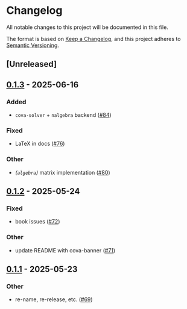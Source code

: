 # Changelog
All notable changes to this project will be documented in this file.

The format is based on [Keep a Changelog](https://keepachangelog.com/en/1.0.0/),
and this project adheres to [Semantic Versioning](https://semver.org/spec/v2.0.0.html).

## [Unreleased]

## [0.1.3](https://github.com/harnesslabs/cova/compare/cova-algebra-v0.1.2...cova-algebra-v0.1.3) - 2025-06-16

### Added
- `cova-solver` + `nalgebra` backend ([#84](https://github.com/harnesslabs/cova/pull/84))

### Fixed
- LaTeX in docs ([#76](https://github.com/harnesslabs/cova/pull/76))

### Other
- *(`algebra`)* matrix implementation ([#80](https://github.com/harnesslabs/cova/pull/80))

## [0.1.2](https://github.com/harnesslabs/cova/compare/cova-algebra-v0.1.1...cova-algebra-v0.1.2) - 2025-05-24

### Fixed
- book issues ([#72](https://github.com/harnesslabs/cova/pull/72))

### Other
- update README with cova-banner ([#71](https://github.com/harnesslabs/cova/pull/71))

## [0.1.1](https://github.com/harnesslabs/cova/compare/cova-algebra-v0.1.0...cova-algebra-v0.1.1) - 2025-05-23

### Other
- re-name, re-release, etc. ([#69](https://github.com/harnesslabs/cova/pull/69))
